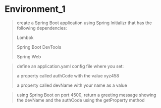 # Environment_1
>create a Spring Boot application using Spring Initializr that has the following dependencies:
>
>Lombok
>
>Spring Boot DevTools
>
>Spring Web

>define an application.yaml config file where you set:
>
>a property called authCode with the value xyz458
>
>a property called devName with your name as a value

>using Spring Boot on port 4500, return a greeting message showing the devName and the authCode using the getProperty method
